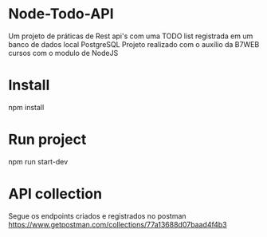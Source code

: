 # Node-Todo-API
Um projeto de práticas de Rest api's com uma TODO list registrada em um banco de dados local PostgreSQL
Projeto realizado com o auxílio da B7WEB cursos com o modulo de NodeJS

# Install
npm install

# Run project
npm run start-dev

# API collection
Segue os endpoints criados e registrados no postman https://www.getpostman.com/collections/77a13688d07baad4f4b3

